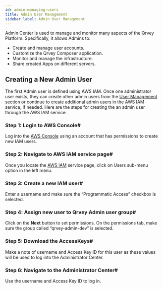 ```yaml
---
id: admin-managing-users
title: Admin User Management
sidebar_label: Admin User Management
---
```


<div style={{textAlign: "justify"}}>

Admin Center is used to manage and monitor many aspects of the Qrvey Platform. Specifically, it allows Admins to:
* Create and manage user accounts.
* Customize the Qrvey Composer application.
* Monitor and manage the infrastructure.
* Share created Apps on different servers.



## Creating a New Admin User

The first Admin user is defined using AWS IAM. Once one administrator user exists, they can create other admin users from the <a href="/docs/admin/roles-and-permissions" target="_blank">User Management</a> section or continue to create additional admin users in the AWS IAM service, if needed. Here are the steps for creating the an admin user through the AWS IAM service:

### Step 1: Login to AWS Console#
Log into the <a href="https://aws.amazon.com/" target="_blank"/> AWS Console</a> using an account that has permissions to create new IAM users.

### Step 2: Navigate to AWS IAM service page#
Once you locate the <a href="https://console.aws.amazon.com/iam/home?#/home" target="_blank">AWS IAM</a> service page, click on Users sub-menu option in the left menu.

### Step 3: Create a new IAM user#
Enter a username and make sure the “Programmatic Access” checkbox is selected.

### Step 4: Assign new user to Qrvey Admin user group#
Click on the **Next** button to set permissions. On the permissions tab, make sure the group called “qrvey-admin-dev” is selected.

### Step 5: Download the AccessKeys#
Make a note of username and Access Key ID for this user as these values will be used to log into the Administrator Center.

### Step 6: Navigate to the Administrator Center#
Use the username and Access Key ID to log in.


</div>